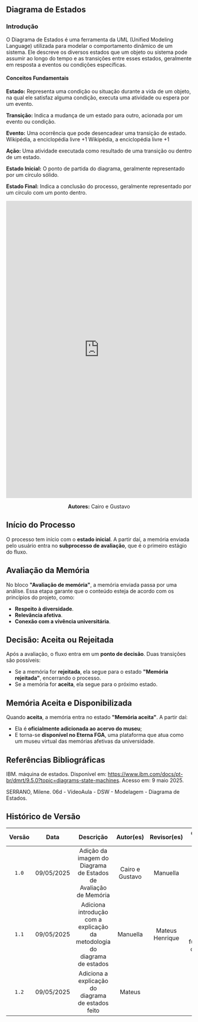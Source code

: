 ## Diagrama de Estados

### Introdução 

O Diagrama de Estados é uma ferramenta da UML (Unified Modeling Language) utilizada para modelar o comportamento dinâmico de um sistema. Ele descreve os diversos estados que um objeto ou sistema pode assumir ao longo do tempo e as transições entre esses estados, geralmente em resposta a eventos ou condições específicas.

#### Conceitos Fundamentais
**Estado:** Representa uma condição ou situação durante a vida de um objeto, na qual ele satisfaz alguma condição, executa uma atividade ou espera por um evento.

**Transição:** Indica a mudança de um estado para outro, acionada por um evento ou condição.

**Evento:** Uma ocorrência que pode desencadear uma transição de estado.
Wikipédia, a enciclopédia livre
+1
Wikipédia, a enciclopédia livre
+1

**Ação:** Uma atividade executada como resultado de uma transição ou dentro de um estado.

**Estado Inicial:** O ponto de partida do diagrama, geralmente representado por um círculo sólido.

**Estado Final:** Indica a conclusão do processo, geralmente representado por um círculo com um ponto dentro.


<iframe frameborder="0" style="width:100%;height:804px;" src="https://viewer.diagrams.net/?tags=%7B%7D&lightbox=1&highlight=0000ff&edit=_blank&layers=1&nav=1&title=diagrama_de_estados.drawio&dark=0#R%3Cmxfile%3E%3Cdiagram%20name%3D%22P%C3%A1gina-1%22%20id%3D%22A8ktFklbmDqrZOBglVQO%22%3E5VrLcpswFP0aZtpFOxYv46VjO82inXbGizSrjGwUUAOIEfIrX18JhLEQDrS2cdN4YUsXIUvn3JcuGNYk3n6hMA2%2FER9Fhjnwt4Y1NUwTAM%2FjP0KyKySu6RaCgGJfDqoEc%2FyCpHAgpSvso0wZyAiJGE5V4ZIkCVoyRQYpJRt12BOJ1H9NYYA0wXwJI116j30WFlLPHFbyO4SDsPxn4I6KKzEsB8udZCH0yeZAZM0Ma0IJYUUr3k5QJMArcSnuuz1ydb8wihLW5Yb7O%2FbTfLl7mj%2Fczx%2BDR%2BtxvmOfymkytit3jHwOgOwSykISkARGs0p6Q8kq8ZGYdsB71ZivhKRcCLjwF2JsJ9mEK0a4KGRxJK%2FyFdPdT3H%2FZ6fsPsjp8s50q%2FR2slesVSzwKAblfsiKLtErGy91CdIAsdcAsvdUcR1HJEZ8QfxGiiLI8FpdCJTKFuzH7W%2F9QTBfojmQhmG7UiukWTillpRTFAuTd1Ws8sbBMipRzvUf8C4XvIbRSm5B04Nsg%2BMIJoLwjK%2BGSTYrHtaIMrR9nQkdOHmD5agAAE%2F2N5WV7U0nPLAwCwyOg63A9KeY2BomY97G0JhYxniYf1tEuDIkzBvFQnJjUT6gDh2Hhakaz%2BcJEt5ecngQ5QIBHuZuZiwvxNj3C%2BNCGX6Bi6jEOhUqkG%2FVuTGcqZiL21NWkAFycih5RhMSET7vNCE5Y084imqiTqQdV5ajTNo6ccBuIu5SvA2v4cI6uKLXDK%2FVPzkd%2FZN7ons6CXmn3YvwWXioFpBvQszQPIX5tjc8W6hZSJYW8fsJbwUxigpHQo0%2B%2BZA%2BfzC4IuUfw%2BSLtm7zz8cL6jcYqJ7K0vW9Sd3tS6n76D%2BL2CeZidvRTLxrmomrmck3JXoM8tgyEkAlawx9PaBU%2FIF2S7qUIdRSllGD328K2O6lDAE0eJv3awleR0sAR0juxxS89ohBQxIvVtn19BwM3M9Oe3I67DHFAR3y9b%2BPtH1FTtO5cugsjw7%2Fe8Li1GB3NNitPhN0oAdAin4hzN75yQnYNTfj6kS5fRJl6kQZpgtjofnJIhM%2F3BrePW%2B1RGhfq7wabW%2FOq7VUFGwV4H0cuVbcsNoBXq7oep%2Bgo8Qfi9qzUP8IZhleqiCrSSjaYnaQUPLeQzkPb1fppOiU2eQ%2FUEGVGLQnnM1cH3DpNHBZyk6ss1p1VXJqOlJsU6uz6hONjuhkS8GW6wHcHQyTzu3oguuF4XLBlfoWM563GuzpDqPPk5SiwZVC9%2FAUwO6qxMNmLe7n1AT00rRGWBbCVDSzVTzbO%2FsUUcyXIOLvVIaAH5WoLRYs4PI5yGn%2BvmIRTsr4ewYX79TU3HJ1F99vjuq8JRMoQwY4CBhV%2BGgOGWc0m861hlMfnp1G6VCzmlrdTZ5Ceim4taSUtThl2fpRoN%2FqWlMS2YNBvNFcqGscMa0TLaLj4%2BThX6Y59Yncek594efSpp5q12zWx1lKkrxiPl3nL5sk4qHsjEe0RFy%2F%2FTK%2BujXbA6CiaOrRDYCGAmI9Oz2fNesZRA3XIwf7a0PnNByuQZmv9gOd%2FpRTffjvRqL0saC8FYgW9PESc68nwopaPNHQfbtlk5a3O7yaP2qobHnnOcHzbvUOVeGGqjfRrNlv%3C%2Fdiagram%3E%3C%2Fmxfile%3E"></iframe>

<div style="text-align: center; margin-top: 10px;">
  <p><strong>Autores:</strong> Cairo e Gustavo</p>
</div>  


## Início do Processo

O processo tem início com o **estado inicial**. A partir daí, a memória enviada pelo usuário entra no **subprocesso de avaliação**, que é o primeiro estágio do fluxo.

## Avaliação da Memória

No bloco **"Avaliação de memória"**, a memória enviada passa por uma análise. Essa etapa garante que o conteúdo esteja de acordo com os princípios do projeto, como:

- **Respeito à diversidade**.
- **Relevância afetiva**.
- **Conexão com a vivência universitária**.

## Decisão: Aceita ou Rejeitada

Após a avaliação, o fluxo entra em um **ponto de decisão**. Duas transições são possíveis:

- Se a memória for **rejeitada**, ela segue para o estado **"Memória rejeitada"**, encerrando o processo.
- Se a memória for **aceita**, ela segue para o próximo estado.



## Memória Aceita e Disponibilizada

Quando **aceita**, a memória entra no estado **"Memória aceita"**. A partir daí:

- Ela é **oficialmente adicionada ao acervo do museu**;
- E torna-se **disponível no Eterna FGA**, uma plataforma que atua como um museu virtual das memórias afetivas da universidade.



## Referências Bibliográficas

IBM. máquina de estados. Disponível em: https://www.ibm.com/docs/pt-br/dmrt/9.5.0?topic=diagrams-state-machines. Acesso em: 9 maio 2025.

SERRANO, Milene. 06d - VídeoAula - DSW - Modelagem - Diagrama de Estados.




## Histórico de Versão

| Versão | Data | Descrição | Autor(es) | Revisor(es) | Comentário do Revisor |
| :-: | :-: | :-: | :-: | :-: | :-: |
| `1.0` | 09/05/2025  | Adição da imagem do Diagrama de Estados de Avaliação de Memória | Cairo e Gustavo | Manuella | excelente |
| `1.1` | 09/05/2025  | Adiciona introdução com a explicação da metodologia do diagrama de estados | Manuella | Mateus Henrique| Perfeita explicação dos conceitos fundamentais do diagrama de estados|
| `1.2` | 09/05/2025  | Adiciona a explicação do diagrama de estados feito | Mateus | | |
